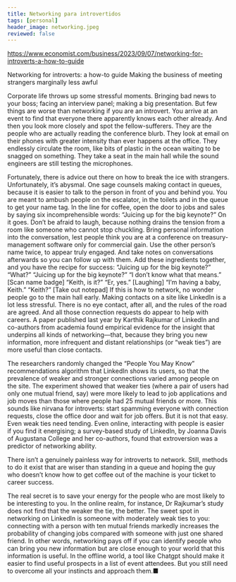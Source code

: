 ```yaml
---
title: Networking para introvertidos
tags: [personal]
header_image: networking.jpeg
reviewed: false
---
```

https://www.economist.com/business/2023/09/07/networking-for-introverts-a-how-to-guide

Networking for introverts: a how-to guide
Making the business of meeting strangers marginally less awful


Corporate life throws up some stressful moments. Bringing bad news to your boss; facing an interview panel; making a big presentation. But few things are worse than networking if you are an introvert.
You arrive at an event to find that everyone there apparently knows each other already. And then you look more closely and spot the fellow-sufferers. They are the people who are actually reading the conference blurb. They look at email on their phones with greater intensity than ever happens at the office. They endlessly circulate the room, like bits of plastic in the ocean waiting to be snagged on something. They take a seat in the main hall while the sound engineers are still testing the microphones.

Fortunately, there is advice out there on how to break the ice with strangers. Unfortunately, it’s abysmal. One sage counsels making contact in queues, because it is easier to talk to the person in front of you and behind you. You are meant to ambush people on the escalator, in the toilets and in the queue to get your name tag. In the line for coffee, open the door to jobs and sales by saying six incomprehensible words: “Juicing up for the big keynote?”
On it goes. Don’t be afraid to laugh, because nothing drains the tension from a room like someone who cannot stop chuckling. Bring personal information into the conversation, lest people think you are at a conference on treasury-management software only for commercial gain. Use the other person’s name twice, to appear truly engaged. And take notes on conversations afterwards so you can follow up with them.
Add these ingredients together, and you have the recipe for success:
“Juicing up for the big keynote?”
“What?”
“Juicing up for the big keynote?”
“I don’t know what that means.”
[Scan name badge] “Keith, is it?”
“Er, yes.”
[Laughing] “I’m having a baby, Keith.”
“Keith?”
[Take out notepad]
If this is how to network, no wonder people go to the main hall early.
Making contacts on a site like LinkedIn is a lot less stressful. There is no eye contact, after all, and the rules of the road are agreed. And all those connection requests do appear to help with careers. A paper published last year by Karthik Rajkumar of LinkedIn and co-authors from academia found empirical evidence for the insight that underpins all kinds of networking—that, because they bring you new information, more infrequent and distant relationships (or “weak ties”) are more useful than close contacts.


The researchers randomly changed the “People You May Know” recommendations algorithm that LinkedIn shows its users, so that the prevalence of weaker and stronger connections varied among people on the site. The experiment showed that weaker ties (where a pair of users had only one mutual friend, say) were more likely to lead to job applications and job moves than those where people had 25 mutual friends or more.
This sounds like nirvana for introverts: start spamming everyone with connection requests, close the office door and wait for job offers. But it is not that easy. Even weak ties need tending. Even online, interacting with people is easier if you find it energising; a survey-based study of LinkedIn, by Joanna Davis of Augustana College and her co-authors, found that extroversion was a predictor of networking ability.

There isn’t a genuinely painless way for introverts to network. Still, methods to do it exist that are wiser than standing in a queue and hoping the guy who doesn’t know how to get coffee out of the machine is your ticket to career success.

The real secret is to save your energy for the people who are most likely to be interesting to you. In the online realm, for instance, Dr Rajkumar’s study does not find that the weaker the tie, the better. The sweet spot in networking on LinkedIn is someone with moderately weak ties to you: connecting with a person with ten mutual friends markedly increases the probability of changing jobs compared with someone with just one shared friend.
In other words, networking pays off if you can identify people who can bring you new information but are close enough to your world that this information is useful. In the offline world, a tool like Chatgpt should make it easier to find useful prospects in a list of event attendees. But you still need to overcome all your instincts and approach them.■